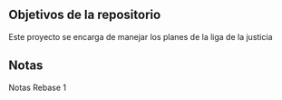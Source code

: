 ## Objetivos de la repositorio

Este proyecto se encarga de manejar los planes de la liga de la justicia


## Notas
Notas Rebase 1

